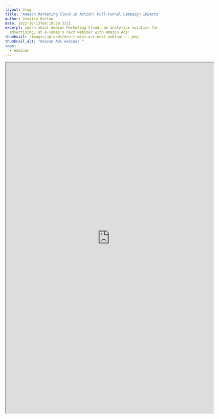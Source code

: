 ```yaml
---
layout: blog
title: "Amazon Marketing Cloud in Action: Full-Funnel Campaign Impacts"
author: Jessica Barton
date: 2022-10-13T08:10:28.333Z
excerpt: Learn about Amazon Marketing Cloud, an analytics solution for Amazon
  advertising, at e-Comas's next webinar with Amazon Ads!
thumbnail: /images/uploads/don-t-miss-our-next-webinar....png
thumbnail_alt: "Amazon Ads webinar "
tags:
  - Webinar
---
```

<iframe src="https://us02web.zoom.us/webinar/register/WN_IZebPKArSAepcxm7av93rg" width="680" height="1150"></iframe>